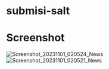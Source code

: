 # submisi-salt
# Screenshot
![Screenshot_20231101_020524_News](https://github.com/fik-r/submisi-salt/assets/44257474/5f547cef-c068-48e3-8d2a-7f5aa4bbc642)
![Screenshot_20231101_020521_News](https://github.com/fik-r/submisi-salt/assets/44257474/c61595cf-9e21-4ede-a048-d2fbae5dd358)
